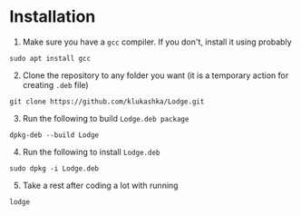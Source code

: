 # Installation

1. Make sure you have a `gcc` compiler. If you don't, install it using probably

```sudo apt install gcc```

2. Clone the repository to any folder you want (it is a temporary action for creating `.deb` file)

```git clone https://github.com/klukashka/Lodge.git```

3. Run the following to build `Lodge.deb package`

```dpkg-deb --build Lodge```

4. Run the following to install `Lodge.deb`

```sudo dpkg -i Lodge.deb```

5. Take a rest after coding a lot with running

```lodge```
